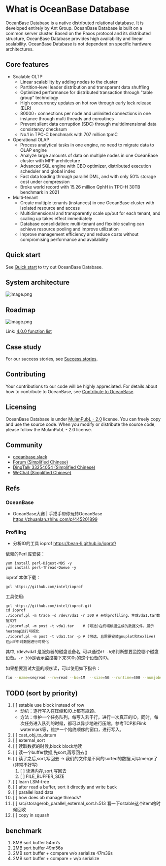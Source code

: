 # What is OceanBase Database
OceanBase Database is a native distributed relational database. It is developed entirely by Ant Group. OceanBase Database is built on a common server cluster. Based on the Paxos protocol and its distributed structure, OceanBase Database provides high availability and linear scalability. OceanBase Database is not dependent on specific hardware architectures.

## Core features

- Scalable OLTP
   - Linear scalability by adding nodes to the cluster
   - Partition-level leader distribution and transparent data shuffling 
   - Optimized performance for distributed transaction through "table group" technology
   - High concurrency updates on hot row through early lock release (ELR)
   - 80000+ connections per node and unlimited connections in one instance through multi threads and coroutines
   - Prevent silent data corruption (SDC) through multidimensional data consistency checksum
   - No.1 in TPC-C benchmark with 707 million tpmC
- Operational OLAP
   - Process analytical tasks in one engine, no need to migrate data to OLAP engine
   - Analyze large amounts of data on multiple nodes in one OceanBase cluster with MPP architecture
   - Advanced SQL engine with CBO optimizer, distributed execution scheduler and global index
   - Fast data loading through parallel DML, and with only 50% storage cost under compression
   - Broke world record with 15.26 million QphH in TPC-H 30TB benchmark in 2021
- Multi-tenant
   - Create multiple tenants (instances) in one OceanBase cluster with isolated resource and access
   - Multidimensional and transparently scale up/out for each tenant, and scaling up takes effect immediately
   - Database consolidation: multi-tenant and flexible scaling can achieve resource pooling and improve utilization
   - Improve management efficiency and reduce costs without compromising performance and availability

## Quick start
See [Quick start](https://open.oceanbase.com/quickStart) to try out OceanBase Database.

## System architecture

![image.png](https://cdn.nlark.com/yuque/0/2022/png/25820454/1667369873624-c1707034-471a-4f79-980f-6d1760dac8eb.png)

## Roadmap

![image.png](https://cdn.nlark.com/yuque/0/2022/png/25820454/1667369873613-44957682-76fe-42c2-b4c7-9356ed5b35f0.png)

Link: [4.0.0 function list](https://github.com/oceanbase/oceanbase/milestone/3)

## Case study
For our success stories, see [Success stories](https://www.oceanbase.com/en/customer/home).

## Contributing
Your contributions to our code will be highly appreciated. For details about how to contribute to OceanBase, see [Contribute to OceanBase](https://github.com/oceanbase/oceanbase/wiki/Contribute-to-OceanBase).

## Licensing
OceanBase Database is under [MulanPubL - 2.0](http://license.coscl.org.cn/MulanPubL-2.0/#english) license. You can freely copy and use the source code. When you modify or distribute the source code, please follow the MulanPubL - 2.0 license.

## Community

- [oceanbase.slack](https://oceanbase.slack.com/)
- [Forum (Simplified Chinese)](https://ask.oceanbase.com/)
- [DingTalk 33254054 (Simplified Chinese)](https://h5.dingtalk.com/circle/healthCheckin.html?corpId=ding12cfbe0afb058f3cde5ce625ff4abdf6&53108=bb418&cbdbhh=qwertyuiop&origin=1)
- [WeChat (Simplified Chinese)](https://gw.alipayobjects.com/zos/oceanbase/0a69627f-8005-4c46-be1f-aac7a2b85c13/image/2022-03-01/85d42796-4e22-463a-9658-57402d7b9bc3.png)

## Refs

### OceanBase

- OceanBase大赛 | 手摸手带你玩转OceanBase https://zhuanlan.zhihu.com/p/445201899

### Profiling

- 分析IO的工具 ioprof https://bean-li.github.io/ioprof/

依赖的Perl 库安装：

```
yum install perl-Digest-MD5 -y
yum install perl-Thread-Queue -y
```

ioprof 本体下载：

```
gcl https://github.com/intel/ioprof
```

工具使用:

```shell
gcl https://github.com/intel/ioprof.git
cd ioprof
./ioprof.pl -m trace -d /dev/vda1 -r 300 # 开始profiling，生成vda1.tar数据文件
./ioprof.pl -m post -t vda1.tar    # (可选)在终端根据生成的数据文件，展示heatmap进行可视化
./ioprof.pl -m post -t vda1.tar -p # (可选，且需要安装gnuplot和texlive) 在pdf中对数据进行可视化
```
其中, /dev/vda1 是服务器的磁盘设备名, 可以通过`df -h`来判断想要监控哪个磁盘设备。`-r 300`是表示监控接下来300s的这个设备的IO。

如果想要测试大量的顺序读，可以使用如下指令：

```sh
fio --name=seqread --rw=read --bs=1M  --size=5G --runtime=400 --numjobs=10 --direct=1 --group_reporting
```

## TODO (sort by priority)
1. [ ] sstable use block instead of row
   - 动机：逐行写入在压缩和IO上都有瓶颈。
   - 方法：维护一个任务队列，每写入若干行，进行一次真正的IO。同时，每次任务进入队列的时候，都可以异步地进行压缩。参考TCP和Flink watermark等，维护一个始终顺序的窗口，进行写入。
2. [ ] cast_obj_to_datum
3. [ ] external_sort
4. [ ] 读取数据的时候,block block地读
5. [ ] 读一个buffer数据,先sort,再写回去()
6. [ ] 读了之后,sort,写回去 -> 我们的文件是不同的sorted的数据,可以merge了 (非常不好写)
   1. [ ] 读满内存,sort,写回去
   2. [ ] FILE_BUFFER_SIZE
7. [ ] learn LSM-tree
8. [ ] after read a buffer, sort it directly and write back
9.  [ ] parallel load data
10. [ ] how does ob manage threads?
11. [ ] src/storage/ob_parallel_external_sort.h:513 看一下sstable这个item啥时候回收
12. [ ] copy in squash

## benchmark
1. 8MB sort buffer 54m7s
2. 2MB sort buffer 49m56s
3. 2MB sort buffer + compare w/o serialize 47m39s
4. 2MB sort buffer + compare + w/o serialize 